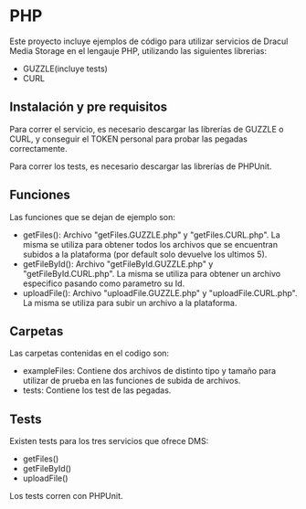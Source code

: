 # PHP

Este proyecto incluye ejemplos de código para utilizar servicios de Dracul Media Storage en el lengauje PHP, utilizando las siguientes librerias:
- GUZZLE(incluye tests)
- CURL

## Instalación y pre requisitos

Para correr el servicio, es necesario descargar las librerías de GUZZLE o CURL, y conseguir el TOKEN personal para probar las pegadas correctamente.

Para correr los tests, es necesario descargar las librerías de PHPUnit.

## Funciones

Las funciones que se dejan de ejemplo son:
- getFiles(): Archivo "getFiles.GUZZLE.php" y "getFiles.CURL.php". La misma se utiliza para obtener todos los archivos que se encuentran subidos a la plataforma (por default solo devuelve los ultimos 5).
- getFileById(): Archivo "getFileById.GUZZLE.php" y "getFileById.CURL.php". La misma se utiliza para obtener un archivo especifico pasando como parametro su Id.
- uploadFile(): Archivo "uploadFile.GUZZLE.php" y "uploadFile.CURL.php". La misma se utiliza para subir un archivo a la plataforma.

## Carpetas

Las carpetas contenidas en el codigo son:
- exampleFiles: Contiene dos archivos de distinto tipo y tamaño para utilizar de prueba en las funciones de subida de archivos.
- tests: Contiene los test de las pegadas.

## Tests

Existen tests para los tres servicios que ofrece DMS:
- getFiles()
- getFileById()
- uploadFile()

Los tests corren con PHPUnit.

